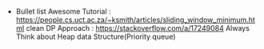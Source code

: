 * Bullet list Awesome Tutorial : https://people.cs.uct.ac.za/~ksmith/articles/sliding_window_minimum.html
clean DP Approach : https://stackoverflow.com/a/17249084 
Always Think about Heap data Structure(Priority queue)
